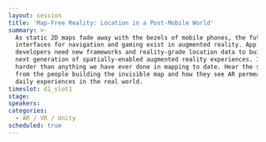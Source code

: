 ```yaml
---
layout: session
title: 'Map-Free Reality: Location in a Post-Mobile World'
summary: >-
  As static 2D maps fade away with the bezels of mobile phones, the future
  interfaces for navigation and gaming exist in augmented reality. App
  developers need new frameworks and reality-grade location data to build the
  next generation of spatially-enabled augmented reality experiences. It’s
  harder than anything we have ever done in mapping to date. Hear the stories
  from the people building the invisible map and how they see AR permeating our
  daily experiences in the real world.
timeslot: d1_slot1
stage:
speakers:
categories:
  - AR / VR / Unity
scheduled: true
---
```


